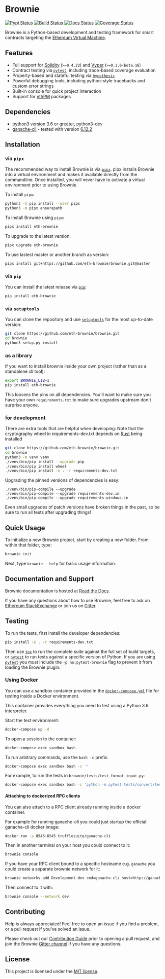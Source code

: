 # Brownie

[![Pypi Status](https://img.shields.io/pypi/v/eth-brownie.svg)](https://pypi.org/project/eth-brownie/) [![Build Status](https://img.shields.io/github/workflow/status/eth-brownie/brownie/brownie%20workflow)](https://github.com/eth-brownie/brownie/actions) [![Docs Status](https://readthedocs.org/projects/eth-brownie/badge/?version=latest)](https://eth-brownie.readthedocs.io/en/stable/) [![Coverage Status](https://img.shields.io/codecov/c/github/eth-brownie/brownie)](https://codecov.io/gh/eth-brownie/brownie)

Brownie is a Python-based development and testing framework for smart contracts targeting the [Ethereum Virtual Machine](https://solidity.readthedocs.io/en/v0.6.0/introduction-to-smart-contracts.html#the-ethereum-virtual-machine).

## Features

* Full support for [Solidity](https://github.com/ethereum/solidity) (`>=0.4.22`) and [Vyper](https://github.com/vyperlang/vyper) (`>=0.1.0-beta.16`)
* Contract testing via [`pytest`](https://github.com/pytest-dev/pytest), including trace-based coverage evaluation
* Property-based and stateful testing via [`hypothesis`](https://github.com/HypothesisWorks/hypothesis/tree/master/hypothesis-python)
* Powerful debugging tools, including python-style tracebacks and custom error strings
* Built-in console for quick project interaction
* Support for [ethPM](https://www.ethpm.com) packages

## Dependencies

* [python3](https://www.python.org/downloads/release/python-368/) version 3.6 or greater, python3-dev
* [ganache-cli](https://github.com/trufflesuite/ganache-cli) - tested with version [6.12.2](https://github.com/trufflesuite/ganache-cli/releases/tag/v6.12.2)

## Installation

### via `pipx`

The recommended way to install Brownie is via [`pipx`](https://github.com/pipxproject/pipx). pipx installs Brownie into a virtual environment and makes it available directly from the commandline. Once installed, you will never have to activate a virtual environment prior to using Brownie.

To install `pipx`:

```bash
python3 -m pip install --user pipx
python3 -m pipx ensurepath
```

To install Brownie using `pipx`:

```bash
pipx install eth-brownie
```

To upgrade to the latest version:

```bash
pipx upgrade eth-brownie
```

To use lastest master or another branch as version:
```bash
pipx install git+https://github.com/eth-brownie/brownie.git@master
```

### via `pip`

You can install the latest release via [`pip`](https://pypi.org/project/pip/):

```bash
pip install eth-brownie
```

### via `setuptools`

You can clone the repository and use [`setuptools`](https://github.com/pypa/setuptools) for the most up-to-date version:

```bash
git clone https://github.com/eth-brownie/brownie.git
cd brownie
python3 setup.py install
```

### as a library

If you want to install brownie inside your own project (rather than as a standalone cli tool):

```bash
export BROWNIE_LIB=1
pip install eth-brownie
```

This loosens the pins on all dependencies. You'll want to make sure you have your own `requirements.txt` to make sure upgrades upstream don't surprise anyone.

### for development

There are extra tools that are helpful when developing:
Note that the cryptography wheel in requirements-dev.txt depends on [Rust](https://www.rust-lang.org/tools/install) being installed

```bash
git clone https://github.com/eth-brownie/brownie.git
cd brownie
python3 -m venv venv
./venv/bin/pip install --upgrade pip
./venv/bin/pip install wheel
./venv/bin/pip install -e . -r requirements-dev.txt
```

Upgrading the pinned versions of dependencies is easy:
```
./venv/bin/pip-compile --upgrade
./venv/bin/pip-compile --upgrade requirements-dev.in
./venv/bin/pip-compile --upgrade requirements-windows.in
```

Even small upgrades of patch versions have broken things in the past, so be sure to run all tests after upgrading things!

## Quick Usage

To initialize a new Brownie project, start by creating a new folder. From within that folder, type:

```bash
brownie init
```

Next, type `brownie --help` for basic usage information.

## Documentation and Support

Brownie documentation is hosted at [Read the Docs](https://eth-brownie.readthedocs.io/en/latest/).

If you have any questions about how to use Brownie, feel free to ask on [Ethereum StackExchange](https://ethereum.stackexchange.com/) or join us on [Gitter](https://gitter.im/eth-brownie/community).

## Testing

To run the tests, first install the developer dependencies:

```bash
pip install -e . -r requirements-dev.txt
```

Then use [`tox`](https://github.com/tox-dev/tox) to run the complete suite against the full set of build targets, or [`pytest`](https://github.com/pytest-dev/pytest) to run tests against a specific version of Python. If you are using [`pytest`](https://github.com/pytest-dev/pytest) you must include the `-p no:pytest-brownie` flag to prevent it from loading the Brownie plugin.

### Using Docker

You can use a sandbox container provided in the [`docker-compose.yml`](docker-compose.yml) file for testing inside a Docker environment.

This container provides everything you need to test using a Python 3.6 interpreter.

Start the test environment:

```bash
docker-compose up -d
```

To open a session to the container:

```bash
docker-compose exec sandbox bash
```

To run arbitrary commands, use the `bash -c` prefix.

```bash
docker-compose exec sandbox bash -c ''
```

For example, to run the tests in `brownie/tests/test_format_input.py`:

```bash
docker-compose exec sandbox bash -c 'python -m pytest tests/convert/test_format_input.py'
```

#### Attaching to dockerized RPC clients

You can also attach to a RPC client already running inside a docker container.

For example for running ganache-cli you could just startup the official ganache-cli docker image:

```bash
docker run -p 8545:8545 trufflesuite/ganache-cli
```

Then in another terminal on your host you could connect to it:

```bash
brownie console
```

If you have your RPC client bound to a specific hostname e.g. `ganache` you could create a separate brownie network for it:

```bash
brownie networks add Development dev cmd=ganache-cli host=http://ganache:8545
```

Then connect to it with:

```bash
brownie console --network dev
```

## Contributing

Help is always appreciated! Feel free to open an issue if you find a problem, or a pull request if you've solved an issue.

Please check out our [Contribution Guide](CONTRIBUTING.md) prior to opening a pull request, and join the Brownie [Gitter channel](https://gitter.im/eth-brownie/community) if you have any questions.

## License

This project is licensed under the [MIT license](LICENSE).
